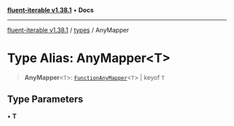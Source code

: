 [**fluent-iterable v1.38.1**](../../README.md) • **Docs**

***

[fluent-iterable v1.38.1](../../README.md) / [types](../README.md) / AnyMapper

# Type Alias: AnyMapper\<T\>

> **AnyMapper**\<`T`\>: [`FunctionAnyMapper`](FunctionAnyMapper.md)\<`T`\> \| keyof `T`

## Type Parameters

• **T**
